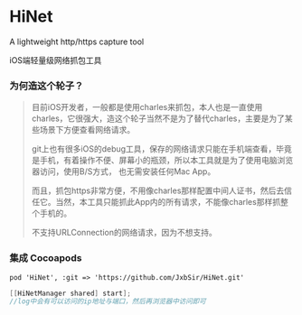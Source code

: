 # HiNet
A lightweight http/https capture tool

iOS端轻量级网络抓包工具

### 为何造这个轮子？
> 目前iOS开发者，一般都是使用charles来抓包，本人也是一直使用charles，它很强大，造这个轮子当然不是为了替代charles，主要是为了某些场景下方便查看网络请求。
> 
> git上也有很多iOS的debug工具，保存的网络请求只能在手机端查看，毕竟是手机，有着操作不便、屏幕小的瓶颈，所以本工具就是为了使用电脑浏览器访问，使用B/S方式，
也无需安装任何Mac App。
>
> 而且，抓包https非常方便，不用像charles那样配置中间人证书，然后去信任它。当然，本工具只能抓此App内的所有请求，不能像charles那样抓整个手机的。
> 
> 不支持URLConnection的网络请求，因为不想支持。

### 集成 Cocoapods

```
pod 'HiNet', :git => 'https://github.com/JxbSir/HiNet.git' 
```

```objective-c
[[HiNetManager shared] start];
//log中会有可以访问的ip地址与端口，然后再浏览器中访问即可
```
